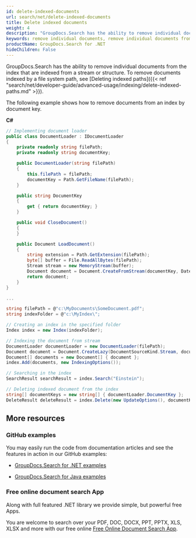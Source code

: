 ```yaml
---
id: delete-indexed-documents
url: search/net/delete-indexed-documents
title: Delete indexed documents
weight: 4
description: "GroupDocs.Search has the ability to remove individual documents from the index that are indexed from a stream or structure."
keywords: remove individual documents, remove individual documents from the index
productName: GroupDocs.Search for .NET
hideChildren: False
---
```


GroupDocs.Search has the ability to remove individual documents from the index that are indexed from a stream or structure. To remove documents indexed by a file system path, see [Deleting indexed paths]({{< ref "search/net/developer-guide/advanced-usage/indexing/delete-indexed-paths.md" >}}).

The following example shows how to remove documents from an index by document key.

**C#**

```csharp
// Implementing document loader
public class DocumentLoader : IDocumentLoader
{
    private readonly string filePath;
    private readonly string documentKey;

    public DocumentLoader(string filePath)
    {
        this.filePath = filePath;
        documentKey = Path.GetFileName(filePath);
    }

    public string DocumentKey
    {
        get { return documentKey; }
    }

    public void CloseDocument()
    {
    }

    public Document LoadDocument()
    {
        string extension = Path.GetExtension(filePath);
        byte[] buffer = File.ReadAllBytes(filePath);
        Stream stream = new MemoryStream(buffer);
        Document document = Document.CreateFromStream(documentKey, DateTime.Now, extension, stream);
        return document;
    }
}

...

string filePath = @"c:\MyDocuments\SomeDocument.pdf";
string indexFolder = @"c:\MyIndex\";

// Creating an index in the specified folder
Index index = new Index(indexFolder);

// Indexing the document from stream
DocumentLoader documentLoader = new DocumentLoader(filePath);
Document document = Document.CreateLazy(DocumentSourceKind.Stream, documentLoader.DocumentKey, documentLoader);
Document[] documents = new Document[] { document };
index.Add(documents, new IndexingOptions());

// Searching in the index
SearchResult searchResult = index.Search("Einstein");

// Deleting indexed document from the index
string[] documentKeys = new string[] { documentLoader.DocumentKey };
DeleteResult deleteResult = index.Delete(new UpdateOptions(), documentKeys);
```

## More resources

### GitHub examples

You may easily run the code from documentation articles and see the features in action in our GitHub examples:

*   [GroupDocs.Search for .NET examples](https://github.com/groupdocs-search/GroupDocs.Search-for-.NET)
    
*   [GroupDocs.Search for Java examples](https://github.com/groupdocs-search/GroupDocs.Search-for-Java)
    

### Free online document search App

Along with full featured .NET library we provide simple, but powerful free Apps.

You are welcome to search over your PDF, DOC, DOCX, PPT, PPTX, XLS, XLSX and more with our free online [Free Online Document Search App](https://products.groupdocs.app/search).
